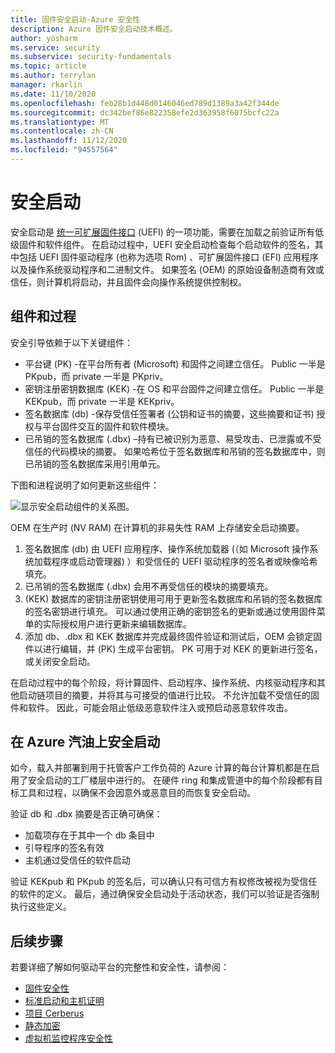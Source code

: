 ```yaml
---
title: 固件安全启动-Azure 安全性
description: Azure 固件安全启动技术概述。
author: yosharm
ms.service: security
ms.subservice: security-fundamentals
ms.topic: article
ms.author: terrylan
manager: rkarlin
ms.date: 11/10/2020
ms.openlocfilehash: feb28b1d448d0146046ed789d1389a3a42f344de
ms.sourcegitcommit: dc342bef86e822358efe2d363958f6075bcfc22a
ms.translationtype: MT
ms.contentlocale: zh-CN
ms.lasthandoff: 11/12/2020
ms.locfileid: "94557564"
---
```

# <a name="secure-boot"></a>安全启动

安全启动是 [统一可扩展固件接口](https://en.wikipedia.org/wiki/Unified_Extensible_Firmware_Interface) (UEFI) 的一项功能，需要在加载之前验证所有低级固件和软件组件。 在启动过程中，UEFI 安全启动检查每个启动软件的签名，其中包括 UEFI 固件驱动程序 (也称为选项 Rom) 、可扩展固件接口 (EFI) 应用程序以及操作系统驱动程序和二进制文件。 如果签名 (OEM) 的原始设备制造商有效或信任，则计算机将启动，并且固件会向操作系统提供控制权。

## <a name="components-and-process"></a>组件和过程

安全引导依赖于以下关键组件：

- 平台键 (PK) -在平台所有者 (Microsoft) 和固件之间建立信任。 Public 一半是 PKpub，而 private 一半是 PKpriv。
- 密钥注册密钥数据库 (KEK) -在 OS 和平台固件之间建立信任。 Public 一半是 KEKpub，而 private 一半是 KEKpriv。
- 签名数据库 (db) -保存受信任签署者 (公钥和证书的摘要，这些摘要和证书) 授权与平台固件交互的固件和软件模块。
- 已吊销的签名数据库 (.dbx) –持有已被识别为恶意、易受攻击、已泄露或不受信任的代码模块的摘要。 如果哈希位于签名数据库和吊销的签名数据库中，则已吊销的签名数据库采用引用单元。

下图和进程说明了如何更新这些组件：

![显示安全启动组件的关系图。](./media/secure-boot/secure-boot.png)

OEM 在生产时 (NV RAM) 在计算机的非易失性 RAM 上存储安全启动摘要。

1. 签名数据库 (db) 由 UEFI 应用程序、操作系统加载器 (（如 Microsoft 操作系统加载程序或启动管理器) ）和受信任的 UEFI 驱动程序的签名者或映像哈希填充。
2. 已吊销的签名数据库 (.dbx) 会用不再受信任的模块的摘要填充。
3.  (KEK) 数据库的密钥注册密钥使用可用于更新签名数据库和吊销的签名数据库的签名密钥进行填充。 可以通过使用正确的密钥签名的更新或通过使用固件菜单的实际授权用户进行更新来编辑数据库。
4. 添加 db、.dbx 和 KEK 数据库并完成最终固件验证和测试后，OEM 会锁定固件以进行编辑，并 (PK) 生成平台密钥。 PK 可用于对 KEK 的更新进行签名，或关闭安全启动。

在启动过程中的每个阶段，将计算固件、启动程序、操作系统、内核驱动程序和其他启动链项目的摘要，并将其与可接受的值进行比较。 不允许加载不受信任的固件和软件。 因此，可能会阻止低级恶意软件注入或预启动恶意软件攻击。

## <a name="secure-boot-on-the-azure-fleet"></a>在 Azure 汽油上安全启动
如今，载入并部署到用于托管客户工作负荷的 Azure 计算的每台计算机都是在启用了安全启动的工厂楼层中进行的。 在硬件 ring 和集成管道中的每个阶段都有目标工具和过程，以确保不会因意外或恶意目的而恢复安全启动。

验证 db 和 .dbx 摘要是否正确可确保：

- 加载项存在于其中一个 db 条目中
- 引导程序的签名有效
- 主机通过受信任的软件启动

 验证 KEKpub 和 PKpub 的签名后，可以确认只有可信方有权修改被视为受信任的软件的定义。 最后，通过确保安全启动处于活动状态，我们可以验证是否强制执行这些定义。

## <a name="next-steps"></a>后续步骤
若要详细了解如何驱动平台的完整性和安全性，请参阅：

- [固件安全性](firmware.md)
- [标准启动和主机证明](measured-boot-host-attestation.md)
- [项目 Cerberus](project-cerberus.md)
- [静态加密](encryption-atrest.md)
- [虚拟机监控程序安全性](hypervisor.md)